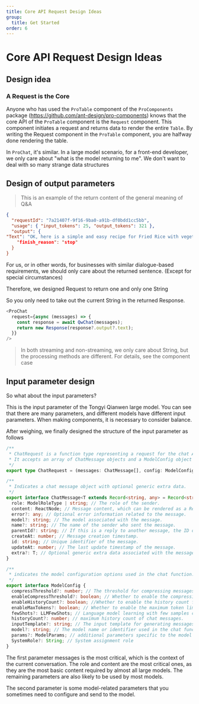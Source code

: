 ```yaml
---
title: Core API Request Design Ideas
group:
  title: Get Started
order: 6
---
```


# Core API Request Design Ideas

## Design idea

### A Request is the Core

Anyone who has used the `ProTable` component of the `ProComponents` package (https://github.com/ant-design/pro-components) knows that the core API of the `ProTable` component is the `Request` component. This component initiates a request and returns data to render the entire `Table`. By writing the Request component in the `ProTable` component, you are halfway done rendering the table.

In `ProChat`, it's similar. In a large model scenario, for a front-end developer, we only care about "what is the model returning to me". We don't want to deal with so many strange data structures

## Design of output parameters

> This is an example of the return content of the general meaning of Q&A

```json
{
  "requestId": "7a21407f-9f16-9ba0-a91b-df0bdd1cc5bb",
  "usage": { "input_tokens": 25, "output_tokens": 321 },
  "output": {
"Text": "OK, here is a simple and easy recipe for Fried Rice with vegetables:  n  nMaterials:  n -2 white radishes, peeled and diced  n -1 potato, peeled and diced  n -2 eggplants, peeled and diced  n -1 cup of rice  n -2 green peppers, diced  n -1 red pepper, diced  n -2 tablespoons of soy sauce  n -1 tablespoon of oil  n - moderate salt and black pepper  n  nProcesses:  n1 Add 2 tablespoons of oil to the pot and heat to medium high temperature. \N2. Add diced white radish and diced potatoes, stir fry until softened and slightly burnt yellow. \Add diced eggplants and continue to stir fry until softened. \N4. Add rice, stir fry evenly, and let the rice grains disperse. \Add diced green and red peppers, continue to stir fry for about 2-3 minutes until the vegetables become soft and slightly brown. \N6. Add soy sauce, salt, and black pepper, stir fry evenly until all ingredients are evenly coated with soy sauce and seasoning. \N7. Put the Fried Rice in a bowl and add a bowl of clear soup or fish soup to it. ",",
    "finish_reason": "stop"
  }
}
```

For us, or in other words, for businesses with similar dialogue-based requirements, we should only care about the returned sentence. (Except for special circumstances)

Therefore, we designed Request to return one and only one String

So you only need to take out the current String in the returned Response.

```js
<ProChat
  request={async (messages) => {
    const response = await QwChat(messages);
    return new Response(response?.output?.text);
  }}
/>
```

> In both streaming and non-streaming, we only care about String, but the processing methods are different. For details, see the component case

## Input parameter design

So what about the input parameters?

This is the input parameter of the Tongyi Qianwen large model. You can see that there are many parameters, and different models have different input parameters. When making components, it is necessary to consider balance.

After weighing, we finally designed the structure of the input parameter as follows

```typescript
/**
 * ChatRequest is a function type representing a request for the chat API.
 * It accepts an array of ChatMessage objects and a ModelConfig object as parameters, and returns a Promise that returns a Response object upon parsing.
 */
export type ChatRequest = (messages: ChatMessage[], config: ModelConfig) => Promise<Response>;

/**
 * Indicates a chat message object with optional generic extra data.
 */
export interface ChatMessage<T extends Record<string, any> = Record<string, any>> {
  role: ModelRoleType | string; // The role of the sender.
  content: ReactNode; // Message content, which can be rendered as a ReactNode.
  error?: any; // Optional error information related to the message.
  model?: string; // The model associated with the message.
  name?: string; // The name of the sender who sent the message.
  parentId?: string; // If this is a reply to another message, the ID of the parent message.
  createAt: number; // Message creation timestamp.
  id: string; // Unique identifier of the message.
  updateAt: number; // The last update timestamp of the message.
  extra?: T; // Optional generic extra data associated with the message.
}

/**
 * indicates the model configuration options used in the chat function.
 */
export interface ModelConfig {
  compressThreshold?: number; // The threshold for compressing messages when enabled.
  enableCompressThreshold?: boolean; // Whether to enable the compression threshold flag.
  enableHistoryCount?: boolean; //Whether to enable the history count flag.
  enableMaxTokens?: boolean; // Whether to enable the maximum token limit flag.
  fewShots?: LLMFewShots; // Language model learning with few samples configuration
  historyCount?: number; // maximum history count of chat messages.
  inputTemplate?: string; // The input template for generating messages based on user input
  model?: string; // The model name or identifier used in the chat function
  params?: ModelParams; // additional parameters specific to the model used in the chat function
  SystemRole?: String; // System assignment role
}
```

The first parameter messages is the most critical, which is the context of the current conversation. The role and content are the most critical ones, as they are the most basic content required by almost all large models. The remaining parameters are also likely to be used by most models.

The second parameter is some model-related parameters that you sometimes need to configure and send to the model.
